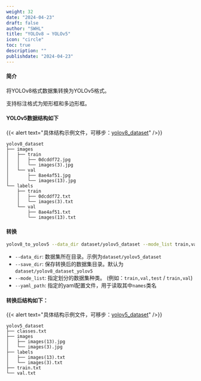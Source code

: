 ```yaml
---
weight: 32
date: "2024-04-23"
draft: false
author: "SWHL"
title: "YOLOv8 → YOLOv5"
icon: "circle"
toc: true
description: ""
publishdate: "2024-04-23"
---
```


#### 简介
将YOLOv8格式数据集转换为YOLOv5格式。

支持标注格式为矩形框和多边形框。

#### YOLOv5数据结构如下

{{< alert text="具体结构示例文件，可移步：[yolov8_dataset](https://github.com/RapidAI/LabelConvert/tree/main/tests/test_files/yolov8_dataset)" />}}


```text {linenos=table}
yolov8_dataset
├── images
│   ├── train
│   │   ├── 0dcddf72.jpg
│   │   └── images(3).jpg
│   └── val
│       ├── 8ae4af51.jpg
│       └── images(13).jpg
└── labels
    ├── train
    │   ├── 0dcddf72.txt
    │   └── images(3).txt
    └── val
        ├── 8ae4af51.txt
        └── images(13).txt
```

#### 转换
```bash {linenos=table}
yolov8_to_yolov5 --data_dir dataset/yolov5_dataset --mode_list train,val
```

- `--data_dir`: 数据集所在目录。示例为`dataset/yolov5_dataset`
- `--save_dir`: 保存转换后的数据集目录。默认为`dataset/yolov8_dataset_yolov5`
- `--mode_list`: 指定划分的数据集种类。 (例如：`train,val,test` / `train,val`)
- `--yaml_path`: 指定的yaml配置文件，用于读取其中`names`类名

#### 转换后结构如下：

{{< alert text="具体结构示例文件，可移步：[yolov5_dataset](https://github.com/RapidAI/LabelConvert/tree/main/tests/test_files/yolov5_dataset)" />}}

```text {linenos=table}
yolov5_dataset
├── classes.txt
├── images
│   ├── images(13).jpg
│   └── images(3).jpg
├── labels
│   ├── images(13).txt
│   └── images(3).txt
├── train.txt
└── val.txt
```

<script src="https://giscus.app/client.js"
        data-repo="RapidAI/LabelConvert"
        data-repo-id="MDEwOlJlcG9zaXRvcnkzODkwNDExMDY="
        data-category="Q&A"
        data-category-id="DIC_kwDOFzBL0s4CYoY-"
        data-mapping="title"
        data-strict="0"
        data-reactions-enabled="1"
        data-emit-metadata="0"
        data-input-position="top"
        data-theme="preferred_color_scheme"
        data-lang="zh-CN"
        data-loading="lazy"
        crossorigin="anonymous"
        async>
</script>